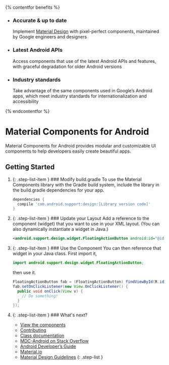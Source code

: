 <!--docs:
# This file is used by the docsite to generate the platform index page.
title: "Material Components for Android"
layout: "homepage"
path: /
-->

{% contentfor benefits %}

<ul class="benefits-list">
  <li class="benefits-list-item">
    <h3>Accurate &amp; up to date</h3>
    <p>Implement <a href="https://material.io/guidelines">Material Design</a> with pixel-perfect components, maintained by Google engineers and designers</p>
  </li>
  <li class="benefits-list-item">
    <h3>Latest Android APIs</h3>
    <p>Access components that use of the latest Android APIs and features, with graceful degradation for older Android versions</p>
  </li>
  <li class="benefits-list-item">
    <h3>Industry standards</h3>
    <p>Take advantage of the same components used in Google’s Android apps, which meet industry standards for internationalization and accessibility</p>
  </li>
</ul>

{% endcontentfor %}

# Material Components for Android

Material Components for Android provides modular and customizable UI components
to help developers easily create beautiful apps.

## Getting Started

1.  {: .step-list-item } ### Modify build.gradle
    To use the Material Components library with the Gradle build system, include
    the library in the build.gradle dependencies for your app.

    ```groovy
    dependencies {
      compile 'com.android.support:design:[Library version code]'
    }
    ```

2.  {: .step-list-item } ### Update your Layout
    Add a reference to the component (widget) that you want to use in your XML
    layout. (You can also dynamically instantiate a widget in Java.)

    ```xml
    <android.support.design.widget.FloatingActionButton android:id="@id/fab" />
    ```

3.  {: .step-list-item } ### Use the Component
    You can then reference that widget in your Java class. First import it,

    ```java
    import android.support.design.widget.FloatingActionButton;
    ```

    then use it.

    ```java
    FloatingActionButton fab = (FloatingActionButton) findViewById(R.id.fab);
    fab.setOnClickListener(new View.OnClickListener() {
      public void onClick(View v) {
        // Do something!
      }
    });
    ```

4.  {: .step-list-item } ### What's next?

    * [View the components](./docsite-components.md)
    * [Contributing](./contributing.md)
    * [Class documentation](https://developer.android.com/reference/android/support/design/widget/package-summary.html)
    * [MDC-Android on Stack Overflow](https://www.stackoverflow.com/questions/tagged/material-components+android)
    * [Android Developer’s Guide](https://developer.android.com/training/material/index.html)
    * [Material.io](https://www.material.io)
    * [Material Design Guidelines](https://material.google.com)
{: .step-list }
